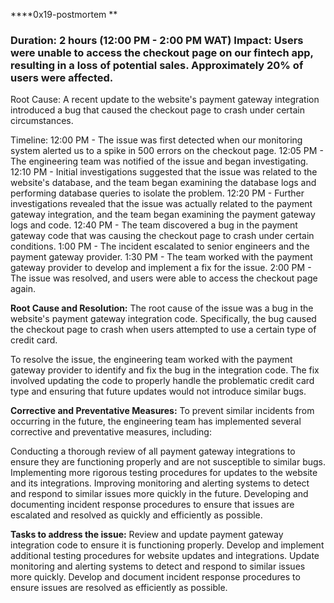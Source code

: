 ****0x19-postmortem
**
### Duration: 2 hours (12:00 PM - 2:00 PM WAT) Impact: Users were unable to access the checkout page on our fintech app, resulting in a loss of potential sales. Approximately 20% of users were affected.

Root Cause: A recent update to the website's payment gateway integration introduced a bug that caused the checkout page to crash under certain circumstances.

Timeline:
12:00 PM - The issue was first detected when our monitoring system alerted us to a spike in 500 errors on the checkout page.
12:05 PM - The engineering team was notified of the issue and began investigating.
12:10 PM - Initial investigations suggested that the issue was related to the website's database, and the team began examining the database logs and performing database queries to isolate the problem.
12:20 PM - Further investigations revealed that the issue was actually related to the payment gateway integration, and the team began examining the payment gateway logs and code.
12:40 PM - The team discovered a bug in the payment gateway code that was causing the checkout page to crash under certain conditions.
1:00 PM - The incident escalated to senior engineers and the payment gateway provider.
1:30 PM - The team worked with the payment gateway provider to develop and implement a fix for the issue.
2:00 PM - The issue was resolved, and users were able to access the checkout page again.

**Root Cause and Resolution:**
The root cause of the issue was a bug in the website's payment gateway integration code. Specifically, the bug caused the checkout page to crash when users attempted to use a certain type of credit card.

To resolve the issue, the engineering team worked with the payment gateway provider to identify and fix the bug in the integration code. The fix involved updating the code to properly handle the problematic credit card type and ensuring that future updates would not introduce similar bugs.

**Corrective and Preventative Measures:**
To prevent similar incidents from occurring in the future, the engineering team has implemented several corrective and preventative measures, including:

Conducting a thorough review of all payment gateway integrations to ensure they are functioning properly and are not susceptible to similar bugs. Implementing more rigorous testing procedures for updates to the website and its integrations. Improving monitoring and alerting systems to detect and respond to similar issues more quickly in the future. Developing and documenting incident response procedures to ensure that issues are escalated and resolved as quickly and efficiently as possible.

**Tasks to address the issue:**
Review and update payment gateway integration code to ensure it is functioning properly. Develop and implement additional testing procedures for website updates and integrations. Update monitoring and alerting systems to detect and respond to similar issues more quickly. Develop and document incident response procedures to ensure issues are resolved as efficiently as possible.


